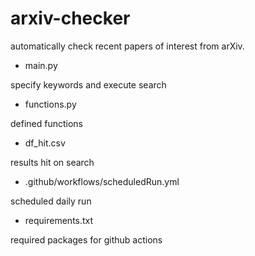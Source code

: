 # arxiv-checker
automatically check recent papers of interest from arXiv.


* main.py

specify keywords and execute search


* functions.py

defined functions


* df_hit.csv

results hit on search


* .github/workflows/scheduledRun.yml

scheduled daily run


* requirements.txt

required packages for github actions

